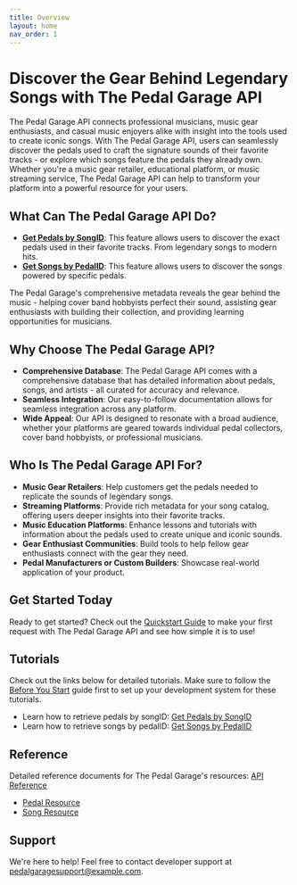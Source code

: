 ```yaml
---
title: Overview
layout: home
nav_order: 1
---
```


# Discover the Gear Behind Legendary Songs with The Pedal Garage API

The Pedal Garage API connects professional musicians, music gear enthusiasts, and casual music enjoyers alike with insight into the tools used to create iconic songs. With The Pedal Garage API, users can seamlessly discover the pedals used to craft the signature sounds of their favorite tracks - or explore which songs feature the pedals they already own. Whether you're a music gear retailer, educational platform, or music streaming service,
The Pedal Garage API can help to transform your platform into a powerful resource for your users.

## What Can The Pedal Garage API Do?

* **[Get Pedals by SongID](pg-tutorial-get-pedals-by-songID.md)**: This feature allows users to discover the exact pedals used in their favorite tracks. From legendary songs to modern hits.
* **[Get Songs by PedalID](pg-tutorial-get-songs-by-pedalID.md)**: This feature allows users to discover the songs powered by specific pedals.

The Pedal Garage's comprehensive metadata reveals the gear behind the music - helping cover band hobbyists perfect their sound, assisting gear enthusiasts with building their collection, and providing learning opportunities for musicians.

## Why Choose The Pedal Garage API?

* **Comprehensive Database**: The Pedal Garage API comes with a comprehensive database that has detailed information about pedals, songs, and artists - all curated for accuracy and relevance.
* **Seamless Integration**: Our easy-to-follow documentation allows for seamless integration across any platform. 
* **Wide Appeal**: Our API is designed to resonate with a broad audience, whether your platforms are geared towards individual pedal collectors, cover band hobbyists, or professional musicians.  

## Who Is The Pedal Garage API For?

* **Music Gear Retailers**: Help customers get the pedals needed to replicate the sounds of legendary songs.
* **Streaming Platforms**: Provide rich metadata for your song catalog, offering users deeper insights into their favorite tracks.
* **Music Education Platforms**: Enhance lessons and tutorials with information about the pedals used to create unique and iconic sounds.
* **Gear Enthusiast Communities**: Build tools to help fellow gear enthusiasts connect with the gear they need.
* **Pedal Manufacturers or Custom Builders**: Showcase real-world application of your product.

## Get Started Today

Ready to get started? Check out the [Quickstart Guide](pg-quick-start-guide.md) to make your first request with The Pedal Garage API and see how simple it is to use!

## Tutorials

Check out the links below for detailed tutorials. Make sure to follow the [Before You Start](pg-before-you-start.md) guide first to set up your development system for these tutorials.

* Learn how to retrieve pedals by songID: [Get Pedals by SongID](pg-tutorial-get-pedals-by-songID.md)
* Learn how to retrieve songs by pedalID: [Get Songs by PedalID](pg-tutorial-get-songs-by-pedalID.md)

## Reference

Detailed reference documents for The Pedal Garage's resources: [API Reference](API-reference.md)

* [Pedal Resource](pg-resource-pedals.md)
* [Song Resource](pg-resource-songs.md)

## Support

We're here to help! Feel free to contact developer support at pedalgaragesupport@example.com.
